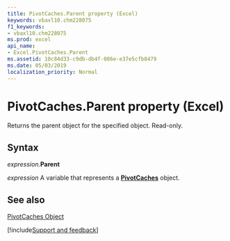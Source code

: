 ```yaml
---
title: PivotCaches.Parent property (Excel)
keywords: vbaxl10.chm228075
f1_keywords:
- vbaxl10.chm228075
ms.prod: excel
api_name:
- Excel.PivotCaches.Parent
ms.assetid: 10c84d33-c9db-db4f-086e-e37e5cfb8479
ms.date: 05/03/2019
localization_priority: Normal
---
```



# PivotCaches.Parent property (Excel)

Returns the parent object for the specified object. Read-only.


## Syntax

_expression_.**Parent**

_expression_ A variable that represents a **[PivotCaches](Excel.PivotCaches.md)** object.


## See also


[PivotCaches Object](Excel.PivotCaches.md)

[!include[Support and feedback](~/includes/feedback-boilerplate.md)]
